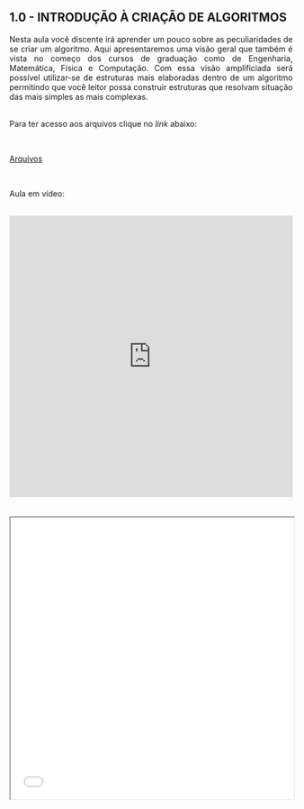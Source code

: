 <h2>1.0 - INTRODUÇÃO À CRIAÇÃO DE ALGORITMOS</h2>

<p align="justify">Nesta aula você discente irá aprender um pouco sobre as peculiaridades de se criar um algoritmo. Aqui apresentaremos uma visão geral que também é vista no começo dos cursos de graduação como de Engenharia, Matemática, Física e Computação. Com essa visão amplificiada será possível utilizar-se de estruturas mais elaboradas dentro de um algoritmo permitindo que você leitor possa construir estruturas que resolvam situação das mais simples as mais complexas.<br>

<br>

Para ter acesso aos arquivos clique no <i>link</i> abaixo:<br>

<br>

<a href="https://github.com/metodoscomputacionais/IntroMetodosComputacionais/tree/gh-pages/Aulas/Parte%201/Aulas/10" target="_blank">Arquivos</a><br>

<br>

Aula em vídeo:<br>

<br>

<center><iframe width="100%" height="500px" src="https://www.youtube.com/embed/ydczMo1z8Rg" title="YouTube video player" frameborder="0" allow="accelerometer; autoplay; clipboard-write; encrypted-media; gyroscope; picture-in-picture" allowfullscreen></iframe></center> <br>

<br>

<center><iframe src="Aulas/Parte 1/Aulas/10/W M Pereira Junior e M N Rabelo_Apt - Aula Introdução à criação de algoritmos_r00_040321.pdf" width="100%" height="500px"></iframe></center>

</p>


